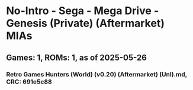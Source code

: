 # No-Intro - Sega - Mega Drive - Genesis (Private) (Aftermarket) MIAs
## Games: 1, ROMs: 1, as of 2025-05-26

### Retro Games Hunters (World) (v0.20) (Aftermarket) (Unl).md, CRC: 691e5c88
